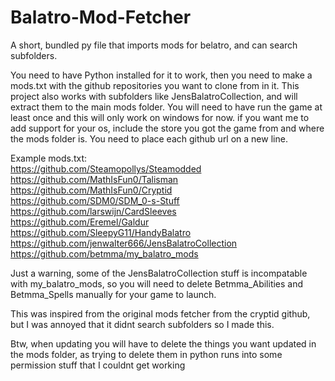 # Balatro-Mod-Fetcher
A short, bundled py file that imports mods for belatro, and can search subfolders.


You need to have Python installed for it to work, then you need to make a mods.txt with the github repositories you want to clone from in it. This project also works with subfolders like JensBalatroCollection, and will extract them to the main mods folder.
You will need to have run the game at least once and this will only work on windows for now. if you want me to add support for your os, include the store you got the game from and where the mods folder is. You need to place each github url on a new line.

Example mods.txt: <br>
https://github.com/Steamopollys/Steamodded <br>
https://github.com/MathIsFun0/Talisman <br>
https://github.com/MathIsFun0/Cryptid <br>
https://github.com/SDM0/SDM_0-s-Stuff <br>
https://github.com/larswijn/CardSleeves <br>
https://github.com/Eremel/Galdur <br>
https://github.com/SleepyG11/HandyBalatro <br>
https://github.com/jenwalter666/JensBalatroCollection <br>
https://github.com/betmma/my_balatro_mods

Just a warning, some of the JensBalatroCollection stuff is incompatable with my_balatro_mods, so you will need to delete Betmma_Abilities and Betmma_Spells manually for your game to launch.

This was inspired from the original mods fetcher from the cryptid github, but I was annoyed that it didnt search subfolders so I made this.

Btw, when updating you will have to delete the things you want updated in the mods folder, as trying to delete them in python runs into some permission stuff that I couldnt get working

